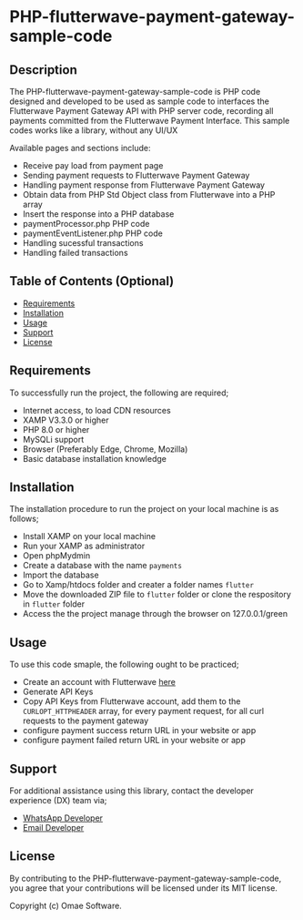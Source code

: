 # PHP-flutterwave-payment-gateway-sample-code

## Description

The PHP-flutterwave-payment-gateway-sample-code is PHP code designed and developed to be used as sample code  to interfaces the Flutterwave Payment Gateway API with PHP server code, recording all payments committed from the Flutterwave Payment Interface. This sample codes works like a library, without any UI/UX

Available pages and sections include:
- Receive pay load from payment page
- Sending payment requests to Flutterwave Payment Gateway
- Handling payment response from Flutterwave Payment Gateway
- Obtain data from PHP Std Object class from Flutterwave into a PHP array
- Insert the response into a PHP database
- paymentProcessor.php PHP code
- paymentEventListener.php PHP code
- Handling sucessful transactions
- Handling failed transactions

## Table of Contents (Optional)

- [Requirements](#requirements)
- [Installation](#installation)
- [Usage](#usage)
- [Support](#support)
- [License](#license)

## Requirements

To successfully run the project, the following are required;
- Internet access, to load CDN resources
- XAMP V3.3.0 or higher
- PHP 8.0 or higher
- MySQLi support
- Browser (Preferably Edge, Chrome, Mozilla)
- Basic database installation knowledge


## Installation

The installation procedure to run the project on your local machine is as follows;

- Install XAMP on your local machine
- Run your XAMP as administrator
- Open phpMydmin
- Create a database with the name `payments`
- Import the database
- Go to Xamp/htdocs folder and creater a folder names `flutter`
- Move the downloaded ZIP file to `flutter` folder or clone the respository in `flutter` folder
- Access the the project manage through the browser on 127.0.0.1/green

## Usage

To use this code smaple, the following ought to be practiced;
- Create an account with Flutterwave [here](https://flutterwave.com/us/)
- Generate API Keys
- Copy API Keys from Flutterwave account, add them to the `CURLOPT_HTTPHEADER` array, for every payment request, for all curl requests to the payment gateway
- configure payment success return URL in your website or app
- configure payment failed return URL in your website or app

## Support

For additional assistance using this library, contact the developer experience (DX) team via;
- [WhatsApp Developer](https://wa.me/+260977742472)
- [Email Developer](mailto:corneliuskasokola101@gmail.com)

## License

By contributing to the PHP-flutterwave-payment-gateway-sample-code, you agree that your contributions will be licensed under its MIT license.

Copyright (c) Omae Software.
